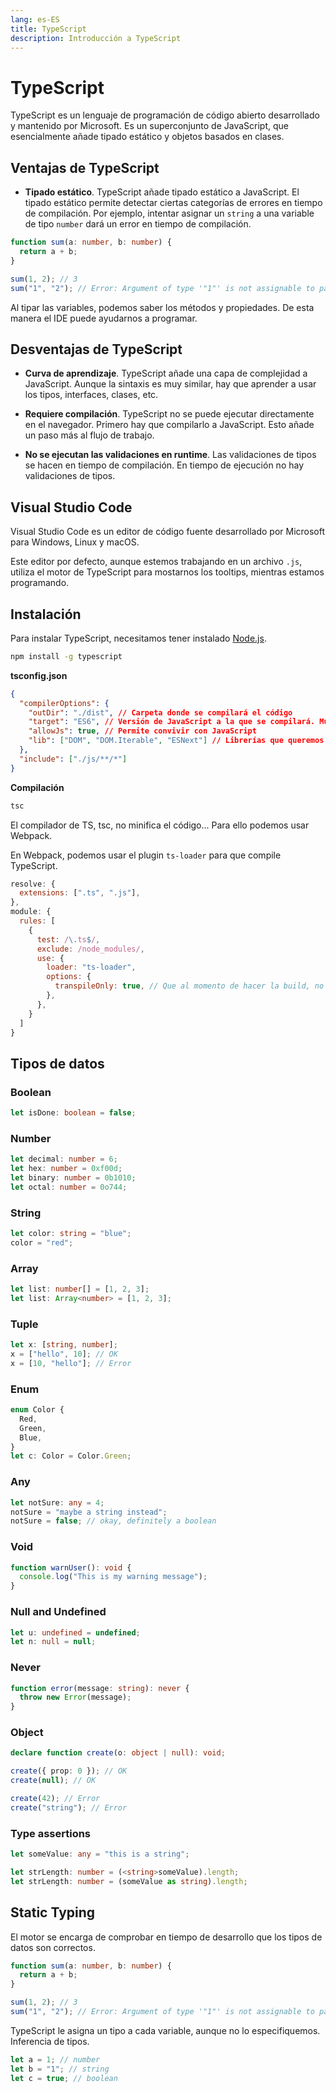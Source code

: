 ```yaml
---
lang: es-ES
title: TypeScript
description: Introducción a TypeScript
---
```


# TypeScript

TypeScript es un lenguaje de programación de código abierto desarrollado y mantenido por Microsoft. Es un superconjunto de JavaScript, que esencialmente añade tipado estático y objetos basados en clases.

## Ventajas de TypeScript

- **Tipado estático**. TypeScript añade tipado estático a JavaScript. El tipado estático permite detectar ciertas categorías de errores en tiempo de compilación. Por ejemplo, intentar asignar un `string` a una variable de tipo `number` dará un error en tiempo de compilación.

```ts
function sum(a: number, b: number) {
  return a + b;
}

sum(1, 2); // 3
sum("1", "2"); // Error: Argument of type '"1"' is not assignable to parameter of type 'number'.
```

Al tipar las variables, podemos saber los métodos y propiedades. De esta manera el IDE puede ayudarnos a programar.

## Desventajas de TypeScript

- **Curva de aprendizaje**. TypeScript añade una capa de complejidad a JavaScript. Aunque la sintaxis es muy similar, hay que aprender a usar los tipos, interfaces, clases, etc.

- **Requiere compilación**. TypeScript no se puede ejecutar directamente en el navegador. Primero hay que compilarlo a JavaScript. Esto añade un paso más al flujo de trabajo.

- **No se ejecutan las validaciones en runtime**. Las validaciones de tipos se hacen en tiempo de compilación. En tiempo de ejecución no hay validaciones de tipos.

## Visual Studio Code

Visual Studio Code es un editor de código fuente desarrollado por Microsoft para Windows, Linux y macOS.

Este editor por defecto, aunque estemos trabajando en un archivo `.js`, utiliza el motor de TypeScript para mostarnos los tooltips, mientras estamos programando.

## Instalación

Para instalar TypeScript, necesitamos tener instalado [Node.js](https://nodejs.org/es/).

```bash
npm install -g typescript
```

**tsconfig.json**

```json
{
  "compilerOptions": {
    "outDir": "./dist", // Carpeta donde se compilará el código
    "target": "ES6", // Versión de JavaScript a la que se compilará. Muy parecido a Babel
    "allowJs": true, // Permite convivir con JavaScript
    "lib": ["DOM", "DOM.Iterable", "ESNext"] // Librerías que queremos que estén disponibles
  },
  "include": ["./js/**/*"]
}
```

**Compilación**

```bash
tsc
```

El compilador de TS, tsc, no minifica el código... Para ello podemos usar Webpack.

En Webpack, podemos usar el plugin `ts-loader` para que compile TypeScript.

```js
resolve: {
  extensions: [".ts", ".js"],
},
module: {
  rules: [
    {
      test: /\.ts$/,
      exclude: /node_modules/,
      use: {
        loader: "ts-loader",
        options: {
          transpileOnly: true, // Que al momento de hacer la build, no compruebe los tipos. Eso es útil cuando estamos pasando codigo de JS a TS
        },
      },
    }
  ]
}
```

## Tipos de datos

### Boolean

```ts
let isDone: boolean = false;
```

### Number

```ts
let decimal: number = 6;
let hex: number = 0xf00d;
let binary: number = 0b1010;
let octal: number = 0o744;
```

### String

```ts
let color: string = "blue";
color = "red";
```

### Array

```ts
let list: number[] = [1, 2, 3];
let list: Array<number> = [1, 2, 3];
```

### Tuple

```ts
let x: [string, number];
x = ["hello", 10]; // OK
x = [10, "hello"]; // Error
```

### Enum

```ts
enum Color {
  Red,
  Green,
  Blue,
}
let c: Color = Color.Green;
```

### Any

```ts
let notSure: any = 4;
notSure = "maybe a string instead";
notSure = false; // okay, definitely a boolean
```

### Void

```ts
function warnUser(): void {
  console.log("This is my warning message");
}
```

### Null and Undefined

```ts
let u: undefined = undefined;
let n: null = null;
```

### Never

```ts
function error(message: string): never {
  throw new Error(message);
}
```

### Object

```ts
declare function create(o: object | null): void;

create({ prop: 0 }); // OK
create(null); // OK

create(42); // Error
create("string"); // Error
```

### Type assertions

```ts
let someValue: any = "this is a string";

let strLength: number = (<string>someValue).length;
let strLength: number = (someValue as string).length;
```

## Static Typing

El motor se encarga de comprobar en tiempo de desarrollo que los tipos de datos son correctos.

```ts
function sum(a: number, b: number) {
  return a + b;
}

sum(1, 2); // 3
sum("1", "2"); // Error: Argument of type '"1"' is not assignable to parameter of type 'number'.
```

TypeScript le asigna un tipo a cada variable, aunque no lo especifiquemos. Inferencia de tipos.

```ts
let a = 1; // number
let b = "1"; // string
let c = true; // boolean
```

